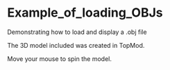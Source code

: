 Example_of_loading_OBJs
=======================

Demonstrating how to load and display a .obj file

The 3D model included was created in TopMod.

Move your mouse to spin the model.
